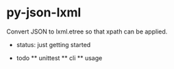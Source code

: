 py-json-lxml
============

Convert JSON to lxml.etree so that xpath can be applied.

* status: just getting started

* todo
** unittest
** cli
** usage

